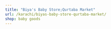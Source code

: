 ```yaml
---
title: "Biya's Baby Store;Qurtaba Market"
url: /karachi/biyas-baby-store-qurtaba-market/
shop: baby goods
---
```

